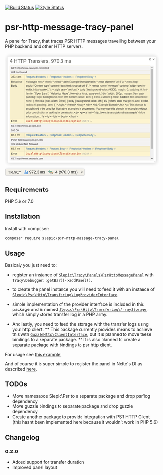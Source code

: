 [![Build Status](https://travis-ci.org/slepic/psr-http-message-tracy-panel.svg?branch=master)](https://travis-ci.org/slepic/psr-http-message-tracy-panel)
[![Style Status](https://styleci.io/repos/181732817/shield)](https://styleci.io/repos/181732817)


# psr-http-message-tracy-panel

A panel for Tracy, that traces PSR HTTP messages travelling between your PHP backend and other HTTP servers.

![Tracy Panel](https://github.com/slepic/psr-http-message-tracy-panel/raw/master/docs/images/panel.png)
![Tracy Bar](https://github.com/slepic/psr-http-message-tracy-panel/raw/master/docs/images/bar.png)

## Requirements

PHP 5.6 or 7.0

## Installation

Install with composer:

```composer require slepic/psr-http-message-tracy-panel```

## Usage

Basicaly you just need to:

* register an instance of [```Slepic\Tracy\Panels\PsrHttpMessagePanel```](https://github.com/slepic/psr-http-message-tracy-panel/blob/master/src/Tracy/Panels/PsrHttpMessagePanel.php) with ```Tracy\Debugger::getBar()->addPanel()```.

* to create the panel instance you will need to feed it with an instance of [```Slepic\Psr\Http\TransferLog\LogProviderInterface```](https://github.com/slepic/psr-http-message-tracy-panel/blob/master/src/Psr/Http/TransferLog/LogProviderInterface.php).

* simple implementation of the provider interface is included in this package and is named [```Slepic\Psr\Http\TransferLog\ArrayStorage```](https://github.com/slepic/psr-http-message-tracy-panel/blob/master/src/Psr/Http/TransferLog/ArrayStorage.php), which simply stores transfer log in a PHP array.

* And lastly, you need to feed the storage with the transfer logs using your http client.
** This package currently provides means to achieve this with [```GuzzleHttp\ClientInterface```](https://github.com/guzzle/guzzle/blob/master/src/ClientInterface.php), but it is planned to move these bindings to a separate package. 
** It is also planned to create a separate package with bindings to psr http client.

For usage see [this example!](https://github.com/slepic/psr-http-message-tracy-panel/blob/master/examples/plain.php)

And of course it is super simple to register the panel in Nette's DI as described [here](https://tracy.nette.org/en/extensions).

## TODOs

* Move namesapce Slepic\Psr to a separate package and drop psr/log dependency
* Move guzzle bindings to separate package and drop guzzle dependency
* Create another package to provide integration with PSR HTTP Client (this hasnt been implemented here because it wouldn't work in PHP 5.6)


## Changelog

### 0.2.0

* Added support for transfer duration
* Improved panel layout

